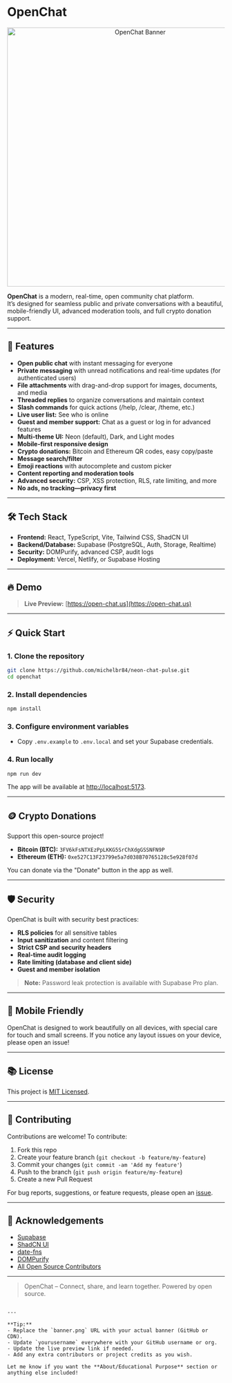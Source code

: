 # OpenChat

<p align="center">
  <img src="https://github.com/michelbr84/neon-chat-pulse/blob/main/openchat.png" alt="OpenChat Banner" width="600"/>
</p>

**OpenChat** is a modern, real-time, open community chat platform.  
It’s designed for seamless public and private conversations with a beautiful, mobile-friendly UI, advanced moderation tools, and full crypto donation support.

---

## 🚀 Features

- **Open public chat** with instant messaging for everyone
- **Private messaging** with unread notifications and real-time updates (for authenticated users)
- **File attachments** with drag-and-drop support for images, documents, and media
- **Threaded replies** to organize conversations and maintain context
- **Slash commands** for quick actions (/help, /clear, /theme, etc.)
- **Live user list:** See who is online
- **Guest and member support:** Chat as a guest or log in for advanced features
- **Multi-theme UI:** Neon (default), Dark, and Light modes
- **Mobile-first responsive design**
- **Crypto donations:** Bitcoin and Ethereum QR codes, easy copy/paste
- **Message search/filter**
- **Emoji reactions** with autocomplete and custom picker
- **Content reporting and moderation tools**
- **Advanced security:** CSP, XSS protection, RLS, rate limiting, and more
- **No ads, no tracking—privacy first**

---

## 🛠️ Tech Stack

- **Frontend:** React, TypeScript, Vite, Tailwind CSS, ShadCN UI
- **Backend/Database:** Supabase (PostgreSQL, Auth, Storage, Realtime)
- **Security:** DOMPurify, advanced CSP, audit logs
- **Deployment:** Vercel, Netlify, or Supabase Hosting

---

## 🔥 Demo

> **Live Preview:** [https://open-chat.us](https://open-chat.us)

---

## ⚡ Quick Start

### 1. Clone the repository

```bash
git clone https://github.com/michelbr84/neon-chat-pulse.git
cd openchat
````

### 2. Install dependencies

```bash
npm install
```

### 3. Configure environment variables

* Copy `.env.example` to `.env.local` and set your Supabase credentials.

### 4. Run locally

```bash
npm run dev
```

The app will be available at [http://localhost:5173](http://localhost:5173).

---

## 🪙 Crypto Donations

Support this open-source project!

* **Bitcoin (BTC):** `3FV6kFsNTXEzPpLKKG5SrChXdgGSSNFN9P`
* **Ethereum (ETH):** `0xe527C13F23799e5a7d038B70765128c5e928f07d`

You can donate via the "Donate" button in the app as well.

---

## 🛡️ Security

OpenChat is built with security best practices:

* **RLS policies** for all sensitive tables
* **Input sanitization** and content filtering
* **Strict CSP and security headers**
* **Real-time audit logging**
* **Rate limiting (database and client side)**
* **Guest and member isolation**

> **Note:** Password leak protection is available with Supabase Pro plan.

---

## 📱 Mobile Friendly

OpenChat is designed to work beautifully on all devices, with special care for touch and small screens.
If you notice any layout issues on your device, please open an issue!

---

## 📚 License

This project is [MIT Licensed](LICENSE).

---

## 🤝 Contributing

Contributions are welcome! To contribute:

1. Fork this repo
2. Create your feature branch (`git checkout -b feature/my-feature`)
3. Commit your changes (`git commit -am 'Add my feature'`)
4. Push to the branch (`git push origin feature/my-feature`)
5. Create a new Pull Request

For bug reports, suggestions, or feature requests, please open an [issue](https://github.com/yourusername/openchat/issues).

---

## 🙏 Acknowledgements

* [Supabase](https://supabase.com/)
* [ShadCN UI](https://ui.shadcn.com/)
* [date-fns](https://date-fns.org/)
* [DOMPurify](https://github.com/cure53/DOMPurify)
* [All Open Source Contributors](https://github.com/yourusername/openchat/graphs/contributors)

---

> OpenChat – Connect, share, and learn together.
> Powered by open source.

```

---

**Tip:**  
- Replace the `banner.png` URL with your actual banner (GitHub or CDN).
- Update `yourusername` everywhere with your GitHub username or org.
- Update the live preview link if needed.
- Add any extra contributors or project credits as you wish.

Let me know if you want the **About/Educational Purpose** section or anything else included!
```
